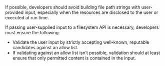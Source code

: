 If possible, developers should avoid building file path strings with user-provided input, especially when the resources are disclosed to the user or executed at run time.

If passing user-supplied input to a filesystem API is necessary, developers must ensure the following:

- Validate the user input by strictly accepting well-known, reputable candidates against an allow list.
- If validating against an allow list isn’t possible, validation should at least ensure that only permitted content is contained in the input.
